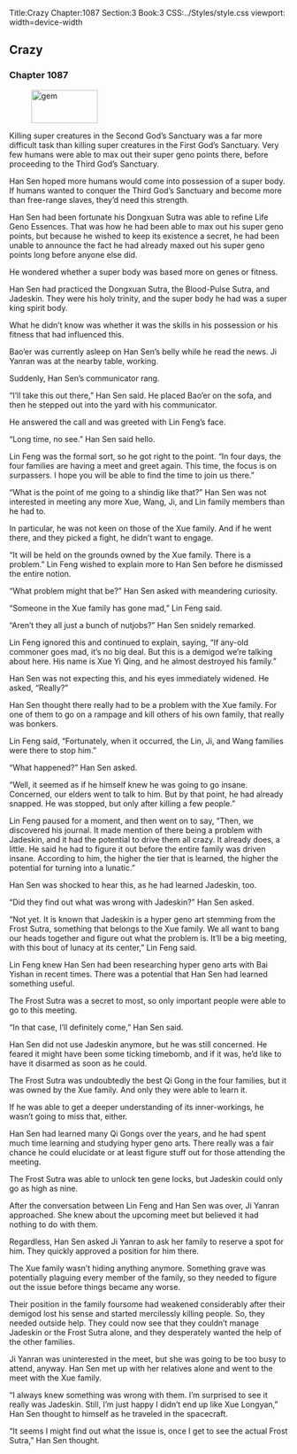Title:Crazy 
Chapter:1087 
Section:3 
Book:3 
CSS:../Styles/style.css 
viewport: width=device-width
  
## Crazy
### Chapter 1087
  
<figure>
	<img src="../Images/gem.gif" alt="gem" id="gem" width="120" height="60" />
</figure>
  

  
Killing super creatures in the Second God’s Sanctuary was a far more difficult task than killing super creatures in the First God’s Sanctuary. Very few humans were able to max out their super geno points there, before proceeding to the Third God’s Sanctuary.

Han Sen hoped more humans would come into possession of a super body. If humans wanted to conquer the Third God’s Sanctuary and become more than free-range slaves, they’d need this strength.

Han Sen had been fortunate his Dongxuan Sutra was able to refine Life Geno Essences. That was how he had been able to max out his super geno points, but because he wished to keep its existence a secret, he had been unable to announce the fact he had already maxed out his super geno points long before anyone else did.

He wondered whether a super body was based more on genes or fitness.

Han Sen had practiced the Dongxuan Sutra, the Blood-Pulse Sutra, and Jadeskin. They were his holy trinity, and the super body he had was a super king spirit body.

What he didn’t know was whether it was the skills in his possession or his fitness that had influenced this.

Bao’er was currently asleep on Han Sen’s belly while he read the news. Ji Yanran was at the nearby table, working.

Suddenly, Han Sen’s communicator rang.

“I’ll take this out there,” Han Sen said. He placed Bao’er on the sofa, and then he stepped out into the yard with his communicator.

He answered the call and was greeted with Lin Feng’s face.

“Long time, no see.” Han Sen said hello.

Lin Feng was the formal sort, so he got right to the point. “In four days, the four families are having a meet and greet again. This time, the focus is on surpassers. I hope you will be able to find the time to join us there.”

“What is the point of me going to a shindig like that?” Han Sen was not interested in meeting any more Xue, Wang, Ji, and Lin family members than he had to.

In particular, he was not keen on those of the Xue family. And if he went there, and they picked a fight, he didn’t want to engage.

“It will be held on the grounds owned by the Xue family. There is a problem.” Lin Feng wished to explain more to Han Sen before he dismissed the entire notion.

“What problem might that be?” Han Sen asked with meandering curiosity.

“Someone in the Xue family has gone mad,” Lin Feng said.

“Aren’t they all just a bunch of nutjobs?” Han Sen snidely remarked.

Lin Feng ignored this and continued to explain, saying, “If any-old commoner goes mad, it’s no big deal. But this is a demigod we’re talking about here. His name is Xue Yi Qing, and he almost destroyed his family.”

Han Sen was not expecting this, and his eyes immediately widened. He asked, “Really?”

Han Sen thought there really had to be a problem with the Xue family. For one of them to go on a rampage and kill others of his own family, that really was bonkers.

Lin Feng said, “Fortunately, when it occurred, the Lin, Ji, and Wang families were there to stop him.”

“What happened?” Han Sen asked.

“Well, it seemed as if he himself knew he was going to go insane. Concerned, our elders went to talk to him. But by that point, he had already snapped. He was stopped, but only after killing a few people.”

Lin Feng paused for a moment, and then went on to say, “Then, we discovered his journal. It made mention of there being a problem with Jadeskin, and it had the potential to drive them all crazy. It already does, a little. He said he had to figure it out before the entire family was driven insane. According to him, the higher the tier that is learned, the higher the potential for turning into a lunatic.”

Han Sen was shocked to hear this, as he had learned Jadeskin, too.

“Did they find out what was wrong with Jadeskin?” Han Sen asked.

“Not yet. It is known that Jadeskin is a hyper geno art stemming from the Frost Sutra, something that belongs to the Xue family. We all want to bang our heads together and figure out what the problem is. It’ll be a big meeting, with this bout of lunacy at its center,” Lin Feng said.

Lin Feng knew Han Sen had been researching hyper geno arts with Bai Yishan in recent times. There was a potential that Han Sen had learned something useful.

The Frost Sutra was a secret to most, so only important people were able to go to this meeting.

“In that case, I’ll definitely come,” Han Sen said.

Han Sen did not use Jadeskin anymore, but he was still concerned. He feared it might have been some ticking timebomb, and if it was, he’d like to have it disarmed as soon as he could.

The Frost Sutra was undoubtedly the best Qi Gong in the four families, but it was owned by the Xue family. And only they were able to learn it.

If he was able to get a deeper understanding of its inner-workings, he wasn’t going to miss that, either.

Han Sen had learned many Qi Gongs over the years, and he had spent much time learning and studying hyper geno arts. There really was a fair chance he could elucidate or at least figure stuff out for those attending the meeting.

The Frost Sutra was able to unlock ten gene locks, but Jadeskin could only go as high as nine.

After the conversation between Lin Feng and Han Sen was over, Ji Yanran approached. She knew about the upcoming meet but believed it had nothing to do with them.

Regardless, Han Sen asked Ji Yanran to ask her family to reserve a spot for him. They quickly approved a position for him there.

The Xue family wasn’t hiding anything anymore. Something grave was potentially plaguing every member of the family, so they needed to figure out the issue before things became any worse.

Their position in the family foursome had weakened considerably after their demigod lost his sense and started mercilessly killing people. So, they needed outside help. They could now see that they couldn’t manage Jadeskin or the Frost Sutra alone, and they desperately wanted the help of the other families.

Ji Yanran was uninterested in the meet, but she was going to be too busy to attend, anyway. Han Sen met up with her relatives alone and went to the meet with the Xue family.

“I always knew something was wrong with them. I’m surprised to see it really was Jadeskin. Still, I’m just happy I didn’t end up like Xue Longyan,” Han Sen thought to himself as he traveled in the spacecraft.

“It seems I might find out what the issue is, once I get to see the actual Frost Sutra,” Han Sen thought.